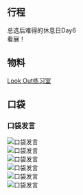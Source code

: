 ## 行程
总选后难得的休息日Day6<br>
看展！

## 物料
[Look Out练习室](https://www.bilibili.com/video/BV1GL411J7ff)

## 口袋
### 口袋发言
![口袋发言](./pocket48/imgs/messages1.jpeg)<br>
![口袋发言](./pocket48/imgs/messages2.jpeg)<br>
![口袋发言](./pocket48/imgs/messages3.jpeg)<br>
![口袋发言](./pocket48/imgs/P1.jpeg)<br>
![口袋发言](./pocket48/imgs/P2.jpeg)<br>
![口袋发言](./pocket48/imgs/P3.jpeg)<br>